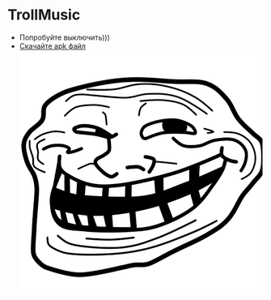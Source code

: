 # TrollMusic
- Попробуйте выключить)))
- [Cкачайте apk файл]()
![](/app/src/main/res/drawable-v24/troll_face.png)


